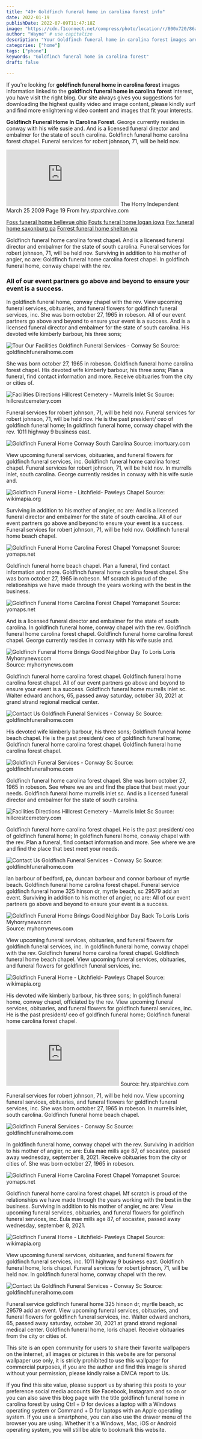 ```yaml
---
title: "49+ Goldfinch funeral home in carolina forest info"
date: 2022-01-19
publishDate: 2022-07-09T11:47:18Z
image: "https://cdn.f1connect.net/compress/photo/location/r/800x720/86ab9c821e8e49a38f0ce225ad825eee/d8c4f360-c7b7-4a38-aa65-d0e05a8aa163.jpg"
author: "Wayne" # use capitalize
description: "Your Goldfinch funeral home in carolina forest images are ready in this website. Goldfinch funeral home in carolina forest are a topic that is being searched for and liked by netizens today. You can Get the Goldfinch funeral home in carolina forest files here. Get all free vectors."
categories: ["home"]
tags: ["phone"]
keywords: "Goldfinch funeral home in carolina forest"
draft: false

---
```


If you're looking for **goldfinch funeral home in carolina forest** images information linked to the **goldfinch funeral home in carolina forest** interest, you have visit the right  blog.  Our site always  gives you  suggestions  for downloading  the highest  quality video and image  content, please kindly surf and find more enlightening video content and images  that fit your interests.

**Goldfinch Funeral Home In Carolina Forest**. George currently resides in conway with his wife susie and. And is a licensed funeral director and embalmer for the state of south carolina. Goldfinch funeral home carolina forest chapel. Funeral services for robert johnson, 71, will be held nov.

![The Horry Independent March 25 2009 Page 19](https://hry.stparchive.com/page_image.php?paper=HRY&amp;year=2009&amp;month=03&amp;day=25&amp;page=019&amp;base=HRY03252009p019 "The Horry Independent March 25 2009 Page 19")
The Horry Independent March 25 2009 Page 19 From hry.stparchive.com

[Foss funeral home bellevue ohio](/foss-funeral-home-bellevue-ohio/)
[Fouts funeral home logan iowa](/fouts-funeral-home-logan-iowa/)
[Fox funeral home saxonburg pa](/fox-funeral-home-saxonburg-pa/)
[Forrest funeral home shelton wa](/forrest-funeral-home-shelton-wa/)

Goldfinch funeral home carolina forest chapel. And is a licensed funeral director and embalmer for the state of south carolina. Funeral services for robert johnson, 71, will be held nov. Surviving in addition to his mother of angier, nc are: Goldfinch funeral home carolina forest chapel. In goldfinch funeral home, conway chapel with the rev.

### All of our event partners go above and beyond to ensure your event is a success.

In goldfinch funeral home, conway chapel with the rev. View upcoming funeral services, obituaries, and funeral flowers for goldfinch funeral services, inc. She was born october 27, 1965 in robeson. All of our event partners go above and beyond to ensure your event is a success. And is a licensed funeral director and embalmer for the state of south carolina. His devoted wife kimberly barbour, his three sons;


![Tour Our Facilities Goldfinch Funeral Services - Conway Sc](https://cdn.f1connect.net/compress/photo/location/r/1600x0/86ab9c821e8e49a38f0ce225ad825eee/7e444bd1-f70e-432b-b72f-8564c224f26e.jpg "Tour Our Facilities Goldfinch Funeral Services - Conway Sc")
Source: goldfinchfuneralhome.com

She was born october 27, 1965 in robeson. Goldfinch funeral home carolina forest chapel. His devoted wife kimberly barbour, his three sons; Plan a funeral, find contact information and more. Receive obituaries from the city or cities of.

![Facilities Directions Hillcrest Cemetery - Murrells Inlet Sc](https://cdn.f1connect.net/compress/photo/location/04ef80cf075347f6aff4acd40da0fea9/c0201d8b-fe9a-469a-a8ac-a719c9764851.jpg "Facilities Directions Hillcrest Cemetery - Murrells Inlet Sc")
Source: hillcrestcemetery.com

Funeral services for robert johnson, 71, will be held nov. Funeral services for robert johnson, 71, will be held nov. He is the past president/ ceo of goldfinch funeral home; In goldfinch funeral home, conway chapel with the rev. 1011 highway 9 business east.

![Goldfinch Funeral Home Conway South Carolina](https://www.imortuary.com/images/ph-images/6.jpg "Goldfinch Funeral Home Conway South Carolina")
Source: imortuary.com

View upcoming funeral services, obituaries, and funeral flowers for goldfinch funeral services, inc. Goldfinch funeral home carolina forest chapel. Funeral services for robert johnson, 71, will be held nov. In murrells inlet, south carolina. George currently resides in conway with his wife susie and.

![Goldfinch Funeral Home - Litchfield- Pawleys Chapel](https://photos.wikimapia.org/p/00/06/57/96/12_full.jpg "Goldfinch Funeral Home - Litchfield- Pawleys Chapel")
Source: wikimapia.org

Surviving in addition to his mother of angier, nc are: And is a licensed funeral director and embalmer for the state of south carolina. All of our event partners go above and beyond to ensure your event is a success. Funeral services for robert johnson, 71, will be held nov. Goldfinch funeral home beach chapel.

![Goldfinch Funeral Home Carolina Forest Chapel Yomapsnet](https://lh3.googleusercontent.com/p/AF1QipMWa75cFtDMN_srfVusqRzxMk5xpe_frhhkNaI4=s1600-w400 "Goldfinch Funeral Home Carolina Forest Chapel Yomapsnet")
Source: yomaps.net

Goldfinch funeral home beach chapel. Plan a funeral, find contact information and more. Goldfinch funeral home carolina forest chapel. She was born october 27, 1965 in robeson. Mf scratch is proud of the relationships we have made through the years working with the best in the business.

![Goldfinch Funeral Home Carolina Forest Chapel Yomapsnet](https://lh3.googleusercontent.com/p/AF1QipNgvG_Z-NkzAvx0KFSWGluN6WeXUlsanGOU2v6M=s1600-w400 "Goldfinch Funeral Home Carolina Forest Chapel Yomapsnet")
Source: yomaps.net

And is a licensed funeral director and embalmer for the state of south carolina. In goldfinch funeral home, conway chapel with the rev. Goldfinch funeral home carolina forest chapel. Goldfinch funeral home carolina forest chapel. George currently resides in conway with his wife susie and.

![Goldfinch Funeral Home Brings Good Neighbor Day To Loris Loris Myhorrynewscom](https://bloximages.newyork1.vip.townnews.com/myhorrynews.com/content/tncms/assets/v3/editorial/a/c0/ac0c17fc-1f02-11e3-922c-001a4bcf6878/52375635d3df5.image.jpg "Goldfinch Funeral Home Brings Good Neighbor Day To Loris Loris Myhorrynewscom")
Source: myhorrynews.com

Goldfinch funeral home carolina forest chapel. Goldfinch funeral home carolina forest chapel. All of our event partners go above and beyond to ensure your event is a success. Goldfinch funeral home murrells inlet sc. Walter edward anchors, 65, passed away saturday, october 30, 2021 at grand strand regional medical center.

![Contact Us Goldfinch Funeral Services - Conway Sc](https://cdn.f1connect.net/compress/photo/location/r/800x720/80f86df7fd144570ab7e76740b02f636/b181d538-ed54-4b00-ba25-5986cb1ae465.jpg "Contact Us Goldfinch Funeral Services - Conway Sc")
Source: goldfinchfuneralhome.com

His devoted wife kimberly barbour, his three sons; Goldfinch funeral home beach chapel. He is the past president/ ceo of goldfinch funeral home; Goldfinch funeral home carolina forest chapel. Goldfinch funeral home carolina forest chapel.

![Goldfinch Funeral Services - Conway Sc](https://cdn.f1connect.net/compress/photo/location/7e3291751c894bb3b3f5eb56aa90342f/1c372944-1838-4742-af7a-c7ea5ac3e8cf.jpg "Goldfinch Funeral Services - Conway Sc")
Source: goldfinchfuneralhome.com

Goldfinch funeral home carolina forest chapel. She was born october 27, 1965 in robeson. See where we are and find the place that best meet your needs. Goldfinch funeral home murrells inlet sc. And is a licensed funeral director and embalmer for the state of south carolina.

![Facilities Directions Hillcrest Cemetery - Murrells Inlet Sc](https://cdn.f1connect.net/compress/photo/location/04ef80cf075347f6aff4acd40da0fea9/41629944-0fc8-4415-ba67-e254daa188fc.jpg "Facilities Directions Hillcrest Cemetery - Murrells Inlet Sc")
Source: hillcrestcemetery.com

Goldfinch funeral home carolina forest chapel. He is the past president/ ceo of goldfinch funeral home; In goldfinch funeral home, conway chapel with the rev. Plan a funeral, find contact information and more. See where we are and find the place that best meet your needs.

![Contact Us Goldfinch Funeral Services - Conway Sc](https://cdn.f1connect.net/compress/photo/location/r/800x720/ace6aaabe29644c39ee65d3a2c2737a7/6e7315e1-a44c-4ca9-bd1d-cd920b58903d.jpg "Contact Us Goldfinch Funeral Services - Conway Sc")
Source: goldfinchfuneralhome.com

Ian barbour of bedford, pa, duncan barbour and connor barbour of myrtle beach. Goldfinch funeral home carolina forest chapel. Funeral service goldfinch funeral home 325 hinson dr, myrtle beach, sc 29579 add an event. Surviving in addition to his mother of angier, nc are: All of our event partners go above and beyond to ensure your event is a success.

![Goldfinch Funeral Home Brings Good Neighbor Day Back To Loris Loris Myhorrynewscom](https://bloximages.newyork1.vip.townnews.com/myhorrynews.com/content/tncms/assets/v3/editorial/9/6f/96fd9bf6-3d10-11e4-ac0a-001a4bcf6878/5417419eb2990.image.jpg "Goldfinch Funeral Home Brings Good Neighbor Day Back To Loris Loris Myhorrynewscom")
Source: myhorrynews.com

View upcoming funeral services, obituaries, and funeral flowers for goldfinch funeral services, inc. In goldfinch funeral home, conway chapel with the rev. Goldfinch funeral home carolina forest chapel. Goldfinch funeral home beach chapel. View upcoming funeral services, obituaries, and funeral flowers for goldfinch funeral services, inc.

![Goldfinch Funeral Home - Litchfield- Pawleys Chapel](https://i7.wikimapia.org/?x=146915&amp;y=210401&amp;zoom=19&amp;type=map&amp;lng=0 "Goldfinch Funeral Home - Litchfield- Pawleys Chapel")
Source: wikimapia.org

His devoted wife kimberly barbour, his three sons; In goldfinch funeral home, conway chapel, officiated by the rev. View upcoming funeral services, obituaries, and funeral flowers for goldfinch funeral services, inc. He is the past president/ ceo of goldfinch funeral home; Goldfinch funeral home carolina forest chapel.

![The Horry Independent March 25 2009 Page 19](https://hry.stparchive.com/page_image.php?paper=HRY&amp;year=2009&amp;month=03&amp;day=25&amp;page=019&amp;base=HRY03252009p019 "The Horry Independent March 25 2009 Page 19")
Source: hry.stparchive.com

Funeral services for robert johnson, 71, will be held nov. View upcoming funeral services, obituaries, and funeral flowers for goldfinch funeral services, inc. She was born october 27, 1965 in robeson. In murrells inlet, south carolina. Goldfinch funeral home beach chapel.

![Goldfinch Funeral Services - Conway Sc](https://cdn.f1connect.net/media/65881/r/800x720/DSC_0065.jpg "Goldfinch Funeral Services - Conway Sc")
Source: goldfinchfuneralhome.com

In goldfinch funeral home, conway chapel with the rev. Surviving in addition to his mother of angier, nc are: Eula mae mills age 87, of socastee, passed away wednesday, september 8, 2021. Receive obituaries from the city or cities of. She was born october 27, 1965 in robeson.

![Goldfinch Funeral Home Carolina Forest Chapel Yomapsnet](https://lh3.googleusercontent.com/p/AF1QipPlrdjsYbpp-gpcIKFpkXdQqqY5aZr4saIseoVT=s1600-w400 "Goldfinch Funeral Home Carolina Forest Chapel Yomapsnet")
Source: yomaps.net

Goldfinch funeral home carolina forest chapel. Mf scratch is proud of the relationships we have made through the years working with the best in the business. Surviving in addition to his mother of angier, nc are: View upcoming funeral services, obituaries, and funeral flowers for goldfinch funeral services, inc. Eula mae mills age 87, of socastee, passed away wednesday, september 8, 2021.

![Goldfinch Funeral Home - Litchfield- Pawleys Chapel](https://photos.wikimapia.org/p/00/06/57/96/13_big.jpg "Goldfinch Funeral Home - Litchfield- Pawleys Chapel")
Source: wikimapia.org

View upcoming funeral services, obituaries, and funeral flowers for goldfinch funeral services, inc. 1011 highway 9 business east. Goldfinch funeral home, loris chapel. Funeral services for robert johnson, 71, will be held nov. In goldfinch funeral home, conway chapel with the rev.

![Contact Us Goldfinch Funeral Services - Conway Sc](https://cdn.f1connect.net/compress/photo/location/r/800x720/86ab9c821e8e49a38f0ce225ad825eee/d8c4f360-c7b7-4a38-aa65-d0e05a8aa163.jpg "Contact Us Goldfinch Funeral Services - Conway Sc")
Source: goldfinchfuneralhome.com

Funeral service goldfinch funeral home 325 hinson dr, myrtle beach, sc 29579 add an event. View upcoming funeral services, obituaries, and funeral flowers for goldfinch funeral services, inc. Walter edward anchors, 65, passed away saturday, october 30, 2021 at grand strand regional medical center. Goldfinch funeral home, loris chapel. Receive obituaries from the city or cities of.

This site is an open community for users to share their favorite wallpapers on the internet, all images or pictures in this website are for personal wallpaper use only, it is stricly prohibited to use this wallpaper for commercial purposes, if you are the author and find this image is shared without your permission, please kindly raise a DMCA report to Us.

If you find this site value, please support us by sharing this posts to your preference social media accounts like Facebook, Instagram and so on or you can also save this blog page with the title goldfinch funeral home in carolina forest by using Ctrl + D for devices a laptop with a Windows operating system or Command + D for laptops with an Apple operating system. If you use a smartphone, you can also use the drawer menu of the browser you are using. Whether it's a Windows, Mac, iOS or Android operating system, you will still be able to bookmark this website.
